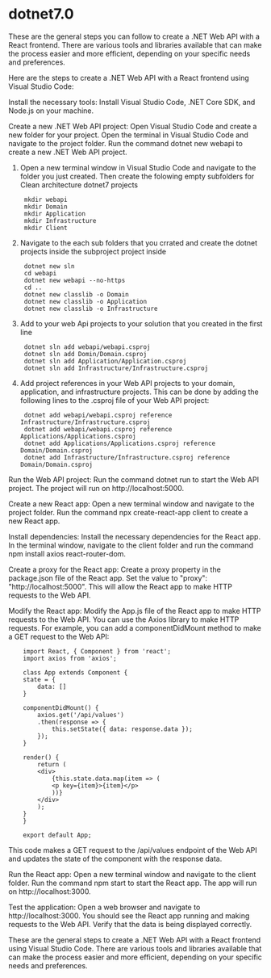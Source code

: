 # dotnet7.0
These are the general steps you can follow to create a .NET Web API with a React frontend. There are various tools and libraries available that can make the process easier and more efficient, depending on your specific needs and preferences.

Here are the steps to create a .NET Web API with a React frontend using Visual Studio Code:

Install the necessary tools: Install Visual Studio Code, .NET Core SDK, and Node.js on your machine.

Create a new .NET Web API project: Open Visual Studio Code and create a new folder for your project. Open the terminal in Visual Studio Code and navigate to the project folder. Run the command dotnet new webapi to create a new .NET Web API project.
1. Open a new terminal window in Visual Studio Code and navigate to the folder you just created. Then create the folowing empty subfolders for Clean architecture dotnet7 projects

        mkdir webapi
        mkdir Domain
        mkdir Application
        mkdir Infrastructure
        mkdir Client 

2. Navigate to the each sub folders that you crrated and create the dotnet projects inside the subproject project inside

        dotnet new sln  
        cd webapi
        dotnet new webapi --no-https
        cd ..
        dotnet new classlib -o Domain
        dotnet new classlib -o Application
        dotnet new classlib -o Infrastructure
3. Add to your web Api projects to your solution that you created in the first line 

        dotnet sln add webapi/webapi.csproj 
        dotnet sln add Domin/Domain.csproj 
        dotnet sln add Application/Application.csproj 
        dotnet sln add Infrastructure/Infrastructure.csproj 

4. Add project references in your Web API projects to your domain, application, and infrastructure projects. This can be done by adding the following lines to the .csproj file of your Web API project:

        dotnet add webapi/webapi.csproj reference Infrastructure/Infrastructure.csproj
        dotnet add webapi/webapi.csproj reference Applications/Applications.csproj
        dotnet add Applications/Applications.csproj reference Domain/Domain.csproj
        dotnet add Infrastructure/Infrastructure.csproj reference Domain/Domain.csproj


Run the Web API project: Run the command dotnet run to start the Web API project. The project will run on http://localhost:5000.

Create a new React app: Open a new terminal window and navigate to the project folder. Run the command npx create-react-app client to create a new React app.

Install dependencies: Install the necessary dependencies for the React app. In the terminal window, navigate to the client folder and run the command npm install axios react-router-dom.

Create a proxy for the React app: Create a proxy property in the package.json file of the React app. Set the value to "proxy": "http://localhost:5000". This will allow the React app to make HTTP requests to the Web API.

Modify the React app: Modify the App.js file of the React app to make HTTP requests to the Web API. You can use the Axios library to make HTTP requests. For example, you can add a componentDidMount method to make a GET request to the Web API:

        import React, { Component } from 'react';
        import axios from 'axios';

        class App extends Component {
        state = {
            data: []
        }

        componentDidMount() {
            axios.get('/api/values')
            .then(response => {
                this.setState({ data: response.data });
            });
        }

        render() {
            return (
            <div>
                {this.state.data.map(item => (
                <p key={item}>{item}</p>
                ))}
            </div>
            );
        }
        }

        export default App;
This code makes a GET request to the /api/values endpoint of the Web API and updates the state of the component with the response data.

Run the React app: Open a new terminal window and navigate to the client folder. Run the command npm start to start the React app. The app will run on http://localhost:3000.

Test the application: Open a web browser and navigate to http://localhost:3000. You should see the React app running and making requests to the Web API. Verify that the data is being displayed correctly.

These are the general steps to create a .NET Web API with a React frontend using Visual Studio Code. There are various tools and libraries available that can make the process easier and more efficient, depending on your specific needs and preferences.